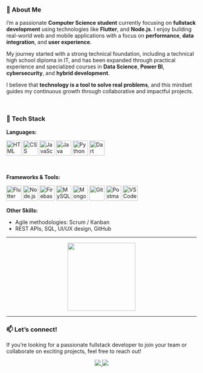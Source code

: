 ### 👋 About Me

I’m a passionate **Computer Science student** currently focusing on **fullstack development** using technologies like **Flutter**, and **Node.js**. I enjoy building real-world web and mobile applications with a focus on **performance**, **data integration**, and **user experience**.

My journey started with a strong technical foundation, including a technical high school diploma in IT, and has been expanded through practical experience and specialized courses in **Data Science**, **Power BI**, **cybersecurity**, and **hybrid development**.

I believe that **technology is a tool to solve real problems**, and this mindset guides my continuous growth through collaborative and impactful projects.

<br>

### 🚀 Tech Stack

**Languages:**

<p align="left">
  <img src="https://cdn.jsdelivr.net/gh/devicons/devicon/icons/html5/html5-original.svg" width="40" height="40" alt="HTML" />
  <img src="https://cdn.jsdelivr.net/gh/devicons/devicon/icons/css3/css3-original.svg" width="40" height="40" alt="CSS" />
  <img src="https://cdn.jsdelivr.net/gh/devicons/devicon/icons/javascript/javascript-original.svg" width="40" height="40" alt="JavaScript" />
  <img src="https://cdn.jsdelivr.net/gh/devicons/devicon/icons/java/java-original.svg" width="40" height="40" alt="Java" />
  <img src="https://cdn.jsdelivr.net/gh/devicons/devicon/icons/python/python-original.svg" width="40" height="40" alt="Python" />
  <img src="https://cdn.jsdelivr.net/gh/devicons/devicon/icons/dart/dart-original.svg" width="40" height="40" alt="Dart" />
</p>

<br>

**Frameworks & Tools:**

<p align="left">
  <img src="https://cdn.jsdelivr.net/gh/devicons/devicon/icons/flutter/flutter-original.svg" width="40" height="40" alt="Flutter" />
  <img src="https://cdn.jsdelivr.net/gh/devicons/devicon/icons/nodejs/nodejs-original.svg" width="40" height="40" alt="Node.js" />
  <img src="https://cdn.jsdelivr.net/gh/devicons/devicon/icons/firebase/firebase-plain.svg" width="40" height="40" alt="Firebase" />
  <img src="https://cdn.jsdelivr.net/gh/devicons/devicon/icons/mysql/mysql-original.svg" width="40" height="40" alt="MySQL" />
  <img src="https://cdn.jsdelivr.net/gh/devicons/devicon/icons/mongodb/mongodb-original.svg" width="40" height="40" alt="MongoDB" />
  <img src="https://cdn.jsdelivr.net/gh/devicons/devicon/icons/git/git-original.svg" width="40" height="40" alt="Git" />
  <img src="https://cdn.jsdelivr.net/gh/devicons/devicon/icons/postman/postman-original.svg" width="40" height="40" alt="Postman" />
  <img src="https://cdn.jsdelivr.net/gh/devicons/devicon/icons/vscode/vscode-original.svg" width="40" height="40" alt="VSCode" />
</p>

**Other Skills:**

- Agile methodologies: Scrum / Kanban  
- REST APIs, SQL, UI/UX design, GitHub
---

<div align='center'>
  
  <img height="180em" src="https://github-readme-stats.vercel.app/api/top-langs/?username=RafCarrasco&layout=compact&theme=transparent">
</div>

---


### 📫 Let’s connect!

If you’re looking for a passionate fullstack developer to join your team or collaborate on exciting projects, feel free to reach out!

<div align="center">
  <a href="https://www.linkedin.com/in/rafael-carrasco-66b7581a3/" target="_blank">
    <img src="https://img.shields.io/badge/LinkedIn-0077B5?style=for-the-badge&logo=linkedin&logoColor=white">
  </a>
  <a href="mailto:rafaelcarrasco304@gmail.com">
    <img src="https://img.shields.io/badge/-Gmail-%23333?style=for-the-badge&logo=gmail&logoColor=white">
  </a>
</div>
